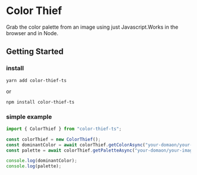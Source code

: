 # Color Thief

Grab the color palette from an image using just Javascript.Works in the browser and in Node.

## Getting Started

### install
```
yarn add color-thief-ts
```
or
```
npm install color-thief-ts
```

### simple example

``` typescript
import { ColorThief } from "color-thief-ts";

const colorThief = new ColorThief();
const dominantColor = await colorThief.getColorAsync("your-domaon/your-image-url.jpg");
const palette = await colorThief.getPaletteAsync("your-domaon/your-image-url.jpg");

console.log(dominantColor);
console.log(palette);
```

